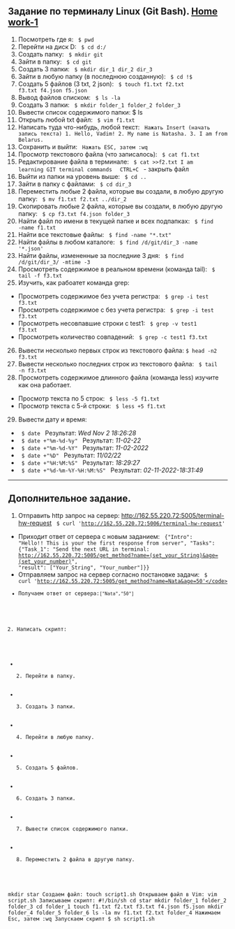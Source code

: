 ## Задание по терминалу Linux (Git Bash). [Home work-1](https://github.com/NatashaSmolyak/Terminal.GitBush/blob/main/HW_1_GIT_BUSH.txt)
1) Посмотреть где я: <code> $ pwd </code>
2) Перейти на диск D: <code> $ cd d:/ </code>
3) Создать папку: <code> $ mkdir git</code>
4) Зайти в папку: <code> $ cd git </code>
5) Создать 3 папки: <code> $ mkdir dir_1 dir_2 dir_3 </code>
6) Зайти в любую папку (в последнюю созданную): <code> $ cd !$ </code>
7) Создать 5 файлов (3 txt, 2 json): <code> $ touch f1.txt f2.txt f3.txt f4.json f5.json </code>
8) Вывод файлов списком: <code> $ ls -la </code>
9) Создать 3 папки: <code> $ mkdir folder_1 folder_2 folder_3 </code>
10) Вывести список содержимого папки: </code> $ ls </code>
11) Открыть любой txt файл: <code> $ vim f1.txt </code>
12) Написать туда что-нибудь, любой текст: <code> Нажать Insert (начать запись текста) 1. Hello, Vadim! 2. My name is Natasha. 3. I am from Belarus. </code>
13) Сохранить и выйти: <code> Нажать ESC, затем  :wq </code> 
14) Просмотр текстового файла (что записалось): <code> $ cat f1.txt </code>
15) Редактирование файла в терминале: <code> $ cat >>f2.txt I am learning GIT terminal commands </code> <code> CTRL+C </code> - закрыть файл
16) Выйти из папки на уровень выше: <code> $ cd .. </code>
17) Зайти в папку с файлами: <code> $ cd dir_3 </code>
18) Переместить любые 2 файла, которые вы создали, в любую другую папку: <code> $ mv f1.txt f2.txt ../dir_2 </code>
19) Скопировать любые 2 файла, которые вы создали, в любую другую папку: <code> $ cp f3.txt f4.json folder_3 </code>
20) Найти файл по имени в текущей папке и всех подпапках: <code> $ find -name f1.txt </code>
21) Найти все текстовые файлы: <code> $ find -name "*.txt" </code>
22) Найти файлы в любом каталоге: <code> $ find /d/git/dir_3 -name '*.json' </code>
23) Найти файлы, измененные за последние 3 дня: <code> $ find /d/git/dir_3/ -mtime -3 </code>
24) Просмотреть содержимое в реальном времени (команда tail): <code> $ tail -f f3.txt </code>
25) Изучить, как рабоатет команда grep: 
- Просмотреть содержимое без учета регистра: <code> $ grep -i test f3.txt </code>
- Просмотреть содержимое с без учета регистра: <code> $ grep -i test f3.txt </code>
- Просмотреть несовпавшие строки с test1: <code> $ grep -v test1 f3.txt </code>
- Просмотреть количество совпадений: <code> $ grep -c test1 f3.txt </code>
26) Вывести несколько первых строк из текстового файла: <code>$ head -n2 f3.txt </code>
27) Вывести несколько последних строк из текстового файла: <code> $ tail -n f3.txt </code>
28) Просмотреть содержимое длинного файла (команда less) изучите как она работает.
- Просмотр текста по 5 строк: <code> $ less -5 f1.txt </code>
- Просмотр текста с 5-й строки: <code> $ less +5 f1.txt </code>
29) Вывести дату и время:
- <code> $ date </code> Результат: *Wed Nov  2 18:26:28*
- <code> $ date +"%m-%d-%y" </code> Результат:  *11-02-22*
- <code> $ date +"%m-%d-%Y" </code> Результат: *11-02-2022*
- <code> $ date +"%D" </code> Результат: *11/02/22*
- <code> $ date +"%H:%M:%S" </code> Результат: *18:29:27*
- <code> $ date +"%d-%m-%Y-%H:%M:%S" </code> Результат: *02-11-2022-18:31:49*
---
## Дополнительное задание.
1) Отправить http запрос на сервер: http://162.55.220.72:5005/terminal-hw-request
<code> $ curl 'http://162.55.220.72:5006/terminal-hw-request' </code>
- Приходит ответ от сервера с новым заданием:
 <code> {"Intro": "Hello!! This is your the first response from server",
 "Tasks": {"Task_1": "Send the next URL in terminal: http://162.55.220.72:5005/get_method?name=(set_your_String)&age=(set_your_number)",
  "result": ["Your_String", "Your_number"]}} </code>
 - Отправляем запрос на сервер согласно постановке задачи: <code> $ curl 'http://162.55.220.72:5005/get_method?name=Nata&age=50'</code>
 - Получаем ответ от сервера:<code>["Nata","50"] </code>

2) Написать скрипт: 
 - 2. Перейти в папку.
 - 3. Создать 3 папки.
 - 4. Перейти в любую папку.
 - 5. Создать 5 файлов.
 - 6. Создать 3 папки.
 - 7. Вывести список содержимого папки.
 - 8. Переместить 2 файла в другую папку.
 
 mkdir star
  Создаем файл: touch script1.sh
  Открываем файл в Vim: vim script.sh
  Записываем скрипт:
  #!/bin/sh
  cd star
  mkdir folder_1 folder_2 folder_3
  cd folder_1
  touch f1.txt f2.txt f3.txt f4.json f5.json
  mkdir folder_4 folder_5 folder_6
  ls -la
  mv f1.txt f2.txt folder_4
  Нажимаем Esc, затем :wq
  Запускаем скрипт 
  $ sh script1.sh
